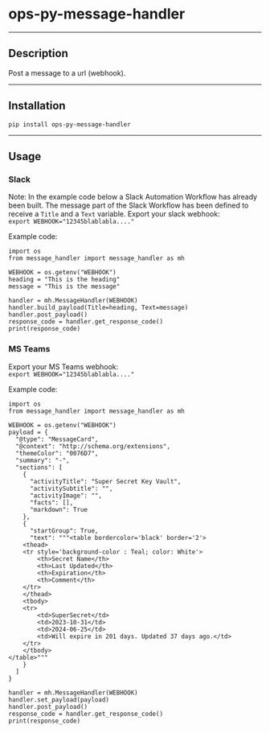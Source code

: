 # ops-py-message-handler

---

## Description
Post a message to a url (webhook).


---

## Installation
`pip install ops-py-message-handler`

---

## Usage

### Slack
Note: In the example code below a Slack Automation Workflow has already been built. The message part of the Slack Workflow has been defined to receive a `Title` and a `Text` variable.
Export your slack webhook:   
`export WEBHOOK="12345blablabla...."`

Example code:   
```
import os
from message_handler import message_handler as mh

WEBHOOK = os.getenv("WEBHOOK")
heading = "This is the heading"
message = "This is the message"

handler = mh.MessageHandler(WEBHOOK)
handler.build_payload(Title=heading, Text=message)
handler.post_payload()
response_code = handler.get_response_code()
print(response_code)
```

### MS Teams
Export your MS Teams webhook:   
`export WEBHOOK="12345blablabla...."`

Example code:
```
import os
from message_handler import message_handler as mh

WEBHOOK = os.getenv("WEBHOOK")
payload = {
  "@type": "MessageCard",
  "@context": "http://schema.org/extensions",
  "themeColor": "0076D7",
  "summary": "-",
  "sections": [
    {
      "activityTitle": "Super Secret Key Vault",
      "activitySubtitle": "",
      "activityImage": "",
      "facts": [],
      "markdown": True
    },
    {
      "startGroup": True,
      "text": """<table bordercolor='black' border='2'>
    <thead>
    <tr style='background-color : Teal; color: White'>
        <th>Secret Name</th>
        <th>Last Updated</th>
        <th>Expiration</th>
        <th>Comment</th>
    </tr>
    </thead>
    <tbody>
    <tr>
        <td>SuperSecret</td>
        <td>2023-10-31</td>
        <td>2024-06-25</td>
        <td>Will expire in 201 days. Updated 37 days ago.</td>
    </tr>
    </tbody>
</table>"""
    }
  ]
}

handler = mh.MessageHandler(WEBHOOK)
handler.set_payload(payload)
handler.post_payload()
response_code = handler.get_response_code()
print(response_code)
```
